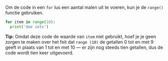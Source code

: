 Om de code in een `for` lus een aantal malen uit te voeren, kun je de `range()` functie gebruiken.

```python
for item in range(10):
  print('doe iets')
```

**Tip:** Omdat deze code de waarde van `item` niet gebruikt, hoef je je geen zorgen te maken over het feit dat `range (10)` de getallen 0 tot en met 9 geeft in plaats van 1 tot en met 10 — er zijn nog steeds tien getallen, dus de code wordt tien keer uitgevoerd.